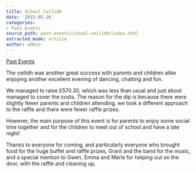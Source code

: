 ```yaml
---
title: School Ceilidh
date: '2015-05-26'
categories:
- Past Events
source_path: past-events/school-ceilidh/index.html
extracted_mode: article
author: admin
---
```

[Past Events](category/past-events/)

The ceilidh was another great success with parents and children alike enjoying another excellent evening of dancing, chatting and fun.

We managed to raise £570.30, which was less than usual and just about managed to cover the costs. The reason for the dip is because there were slightly fewer parents and children attending, we took a different approach to the raffle and there were fewer raffle prizes.

However, the main purpose of this event is for parents to enjoy some social time together and for the children to meet out of school and have a late night!

Thanks to everyone for coming, and particularly everyone who brought food for the huge buffet and raffle prizes, Grant and the band for the music, and a special mention to Gwen, Emma and Marie for helping out on the door, with the raffle and cleaning up.
